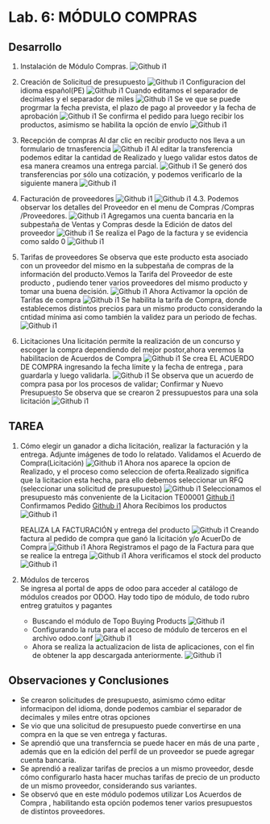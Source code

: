 ﻿# Lab. 6: MÓDULO COMPRAS

## Desarrollo

1.  Instalación de Módulo Compras.
    ![Github i1](images/int.png)

2.  Creación de Solicitud de presupuesto
    ![Github i1](images/CreandoSol.png)
    Configuracion del idioma español(PE)
    ![Github i1](images/Idioma.png)
    Cuando editamos el separador de decimales y el separador de miles
    ![Github i1](images/ConfIdioma.png)
    Se ve que se puede progrmar la fecha prevista, el plazo de pago al proveedor y la fecha de aprobación
    ![Github i1](images/EntregasYFacturas.png)
    Se confirma el pedido para luego recibir los productos, asimismo se habilita la opción de envío
    ![Github i1](images/2.6.png)

3.  Recepción de compras
    Al dar clic en recibir producto nos lleva a un formulario de trnasferencia
    ![Github i1](images/Recepcion.png)
    Al editar la transferencia podemos editar la cantidad de Realizado y luego validar estos datos de esa manera creamos una entrega parcial.
    ![Github i1](images/EntregaParcial.png)
    Se generó dos transferencias por sólo una cotización, y podemos verificarlo de la siguiente manera
    ![Github i1](images/VerificacionDeDosTransferencias.png)

4.  Facturación de proveedores
    ![Github i1](images/Fact.png)
    ![Github i1](images/4.2.png)
    4.3. Podemos observar los detalles del Proveedor en el menu de Compras /Compras /Proveedores.
    ![Github i1](images/Detall.png)
    Agregamos una cuenta bancaria en la subpestaña de Ventas y Compras desde la Edición de datos del proveedor
    ![Github i1](images/CuentaBanc.png)
    Se realiza el Pago de la factura y se evidencia como saldo 0
    ![Github i1](images/4.4.png)

5.  Tarifas de proveedores
    Se observa que este producto esta asociado con un proveedor del mismo en la subpestaña de compras de la información del producto.Vemos la Tarifa del Proveedor de este producto , pudiendo tener varios proveedores del mismo producto y tomar una buena decisión.
    ![Github i1](images/5.1.png)
    Ahora Activamor la opción de Tarifas de compra
    ![Github i1](images/5,2.png)
    Se habilita la tarifa de Compra, donde establecemos distintos precios para un mismo producto considerando la cntidad mínima asi como también la validez para un periodo de fechas.
    ![Github i1](images/5.3.png)

6.  Licitaciones
    Una licitación permite la realización de un concurso y escoger la compra dependiendo del mejor postor,ahora veremos la habilitacion de Acuerdos de Compra
    ![Github i1](images/6.1.png)
    Se crea EL ACUERDO DE COMPRA ingresando la fecha límite y la fecha de entrega , para guardarla y luego validarla.
    ![Github i1](images/6.4.png)
    Se observa que un acuerdo de compra pasa por los procesos de validar; Confirmar y Nuevo Presupuesto
    Se observa que se crearon 2 pressupuestos para una sola licitación
    ![Github i1](images/Licitaciones.png)

## TAREA

1. Cómo elegir un ganador a dicha licitación, realizar la facturación y la entrega. Adjunte imágenes de todo lo relatado.
   Validamos el Acuerdo de Compra(Licitación)
   ![Github i1](images/Val.png)
   Ahora nos aparece la opcion de Realizado, y el proceso como seleccion de oferta.Realizado significa que la licitacion esta hecha, para ello debemos seleccionar un RFQ (seleccionar una solicitud de presupuesto)
   ![Github i1](images/2.png)
   Seleccionamos el presupuesto más conveniente de la Licitacion TE00001
   [Github i1](images/3.png)
   Confirmamos Pedido
   [Github i1](images/4.png)
   Ahora Recibimos los productos
   ![Github i1](images/RecibirProductos.png)

   REALIZA LA FACTURACIÓN y entrega del producto
   ![Github i1](images/F1.png)
   Creando factura al pedido de compra que ganó la licitación y/o AcuerDo de Compra
   ![Github i1](images/F2.png)
   Ahora Registramos el pago de la Factura para que se realice la entrega
   ![Github i1](images/F3.png)
   Ahora verificamos el stock del producto
   ![Github i1](images/I1.png)

2. Módulos de terceros  
    Se ingresa al portal de apps de odoo para acceder al catálogo de módulos creados por ODOO. Hay todo tipo de módulo, de todo rubro entreg gratuitos y pagantes

   - Buscando el módulo de Topo Buying Products
     ![Github i1](images/7.2.png)
   - Configurando la ruta para el acceso de módulo de terceros en el archivo odoo.conf
     ![Github i1](images/7.5.png)
   - Ahora se realiza la actualizacion de lista de aplicaciones, con el fin de obtener la app descargada anteriormente.
     ![Github i1](images/7.6.png)

## Observaciones y Conclusiones

- Se crearon solicitudes de presupuesto, asimismo cómo editar informacipon del idioma, donde podemos cambiar el separador de decimales y miles entre otras opciones
- Se vio que una solicitud de presupuesto puede convertirse en una compra en la que se ven entrega y facturas.
- Se aprendió que una transferncia se puede hacer en más de una parte , además que en la edición del perfil de un proveedor se puede agregar cuenta bancaria.
- Se aprendió a realizar tarifas de precios a un mismo proveedor, desde cómo configurarlo hasta hacer muchas tarifas de precio de un producto de un mismo proveedor, considerando sus variantes.
- Se observó que en este módulo podemos utilizar Los Acuerdos de Compra , habilitando esta opción podemos tener varios presupuestos de distintos proveedores.
